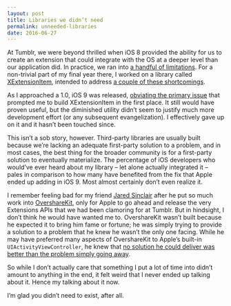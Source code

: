 ```yaml
---
layout: post
title: Libraries we didn’t need
permalink: unneeded-libraries
date: 2016-06-27
---
```


At Tumblr, we were beyond thrilled when iOS 8 provided the ability for us to create an extension that could integrate with the OS at a deeper level than our application did. In practice, we ran into [a handful of limitations](http://irace.me/tumblr-ios-extension). For a non-trivial part of my final year there, I worked on a library called [XExtensionItem](http://github.com/tumblr/XExtensionItem), intended to address [a couple of these shortcomings](https://github.com/tumblr/XExtensionItem#why).

As I approached a 1.0, iOS 9 was released, [obviating the primary issue](https://github.com/tumblr/XExtensionItem/issues/57) that prompted me to build XExtensionItem in the first place. It still would have proven useful, but the diminished utility didn’t seem to justify much more development effort (or any subsequent evangelization). I effectively gave up on it and it hasn’t been touched since.

This isn’t a sob story, however. Third-party libraries are usually built because we’re lacking an adequate first-party solution to a problem, and in most cases, the best thing for the broader community is for a first-party solution to eventually materialize. The percentage of iOS developers who would’ve ever heard about my library – let alone actually integrated it – pales in comparison to how many have benefited from the fix that Apple ended up adding in iOS 9. Most almost certainly don’t even realize it.

I remember feeling bad for my friend [Jared Sinclair](http://twitter.com/jaredsinclair) after he put so much work into [OvershareKit](https://github.com/overshare/overshare-kit), only for Apple to go ahead and release the very Extensions APIs that we had been clamoring for at Tumblr. But in hindsight, I don’t think he would have wanted me to. OvershareKit wasn’t built because he expected it to bring him fame or fortune; he was simply trying to provide a solution to a problem that he knew he wasn’t the only one facing. While he may have preferred many aspects of OvershareKit to Apple’s built-in `UIActivityViewController`, he knew that [no solution he could deliver was better than the problem simply going away](http://blog.jaredsinclair.com/post/90064823470/oversharekit-to-be-maintenance-only-for-ios-8).

So while I don’t actually care that something I put a lot of time into didn’t amount to anything in the end, it felt weird that I never ended up talking about it. Hence my talking about it now.

I’m glad you didn’t need to exist, after all.
